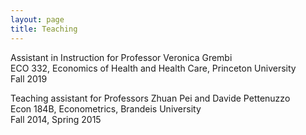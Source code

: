 ```yaml
---
layout: page
title: Teaching
---
```

Assistant in Instruction for Professor Veronica Grembi  
ECO 332, Economics of Health and Health Care, Princeton University  
Fall 2019

Teaching assistant for Professors Zhuan Pei and Davide Pettenuzzo  
Econ 184B, Econometrics, Brandeis University  
Fall 2014, Spring 2015
